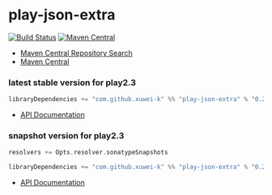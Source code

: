 # play-json-extra

[![Build Status](https://secure.travis-ci.org/xuwei-k/play-json-extra.png)](http://travis-ci.org/xuwei-k/play-json-extra)
[![Maven Central](https://maven-badges.herokuapp.com/maven-central/com.github.xuwei-k/play-json-extra_2.11/badge.svg)](https://maven-badges.herokuapp.com/maven-central/com.github.xuwei-k/play-json-extra_2.11)


- [Maven Central Repository Search](http://search.maven.org/#search%7Cga%7C1%7Cg%3A%22com.github.xuwei-k%22%20AND%20a%3A%22play-json-extra_2.10%22)
- [Maven Central](http://repo1.maven.org/maven2/com/github/xuwei-k/play-json-extra_2.10/)


### latest stable version for play2.3

```scala
libraryDependencies += "com.github.xuwei-k" %% "play-json-extra" % "0.2.0"
```

- [API Documentation](https://oss.sonatype.org/service/local/repositories/releases/archive/com/github/xuwei-k/play-json-extra_2.10/0.2.0/play-json-extra_2.10-0.2.0-javadoc.jar/!/index.html)

### snapshot version for play2.3

```scala
resolvers += Opts.resolver.sonatypeSnapshots

libraryDependencies += "com.github.xuwei-k" %% "play-json-extra" % "0.2.1-SNAPSHOT"
```

- [API Documentation](https://oss.sonatype.org/service/local/repositories/snapshots/archive/com/github/xuwei-k/play-json-extra_2.10/0.2.1-SNAPSHOT/play-json-extra_2.10-0.2.1-SNAPSHOT-javadoc.jar/!/index.html)



